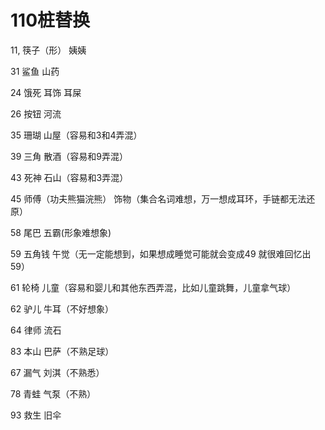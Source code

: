 # 110桩替换



11, 筷子（形） 姨姨



31 鲨鱼 山药



24 饿死  耳饰  耳屎





26  按钮  河流



35 珊瑚  山屋（容易和3和4弄混）





39 三角 散酒（容易和9弄混）



43 死神 石山（容易和3弄混）



45 师傅（功夫熊猫浣熊）  饰物（集合名词难想，万一想成耳环，手链都无法还原）





58 尾巴 五霸(形象难想象)



59  五角钱  午觉（无一定能想到，如果想成睡觉可能就会变成49 就很难回忆出59）



61 轮椅  儿童（容易和婴儿和其他东西弄混，比如儿童跳舞，儿童拿气球）

62  驴儿  牛耳（不好想象）



64 律师  流石





83 本山  巴萨（不熟足球）



67 漏气  刘淇（不熟悉）



78  青蛙 气泵（不熟）



93 救生 旧伞



